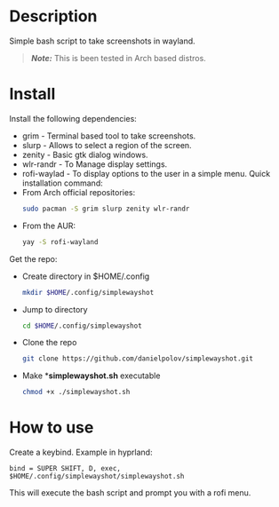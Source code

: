 # Description
Simple bash script to take screenshots in wayland.

  > ***Note:*** This is been tested in Arch based distros. 
  
# Install
Install the following dependencies:
 * grim - Terminal based tool to take screenshots.
 * slurp - Allows to select a region of the screen.
 * zenity - Basic gtk dialog windows.
 * wlr-randr - To Manage display settings.
 * rofi-waylad - To display options to the user in a simple menu.
Quick installation command:
  * From Arch official repositories:
    ```bash
    sudo pacman -S grim slurp zenity wlr-randr
    ```
* From the AUR:
  ```bash
  yay -S rofi-wayland
  ```
Get the repo:
  * Create directory in $HOME/.config
    ```bash
    mkdir $HOME/.config/simplewayshot
    ```
  * Jump to directory 
    ```bash
    cd $HOME/.config/simplewayshot
    ```
  * Clone the repo
    ```bash
    git clone https://github.com/danielpolov/simplewayshot.git
    ```
  * Make ***simplewayshot.sh** executable
    ```bash
    chmod +x ./simplewayshot.sh
    ```
# How to use
Create a keybind. Example in hyprland:
  ```plaintext
  bind = SUPER SHIFT, D, exec, $HOME/.config/simplewayshot/simplewayshot.sh
  ```
This will execute the bash script and prompt you with a rofi menu.
